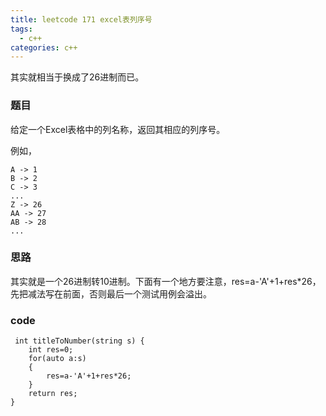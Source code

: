```yaml
---
title: leetcode 171 excel表列序号
tags:
  - c++ 
categories: c++ 
---
```

其实就相当于换成了26进制而已。
<!-- more -->

### 题目
给定一个Excel表格中的列名称，返回其相应的列序号。

例如，

    A -> 1
    B -> 2
    C -> 3
    ...
    Z -> 26
    AA -> 27
    AB -> 28 
    ...
### 思路
其实就是一个26进制转10进制。下面有一个地方要注意，res=a-'A'+1+res*26，先把减法写在前面，否则最后一个测试用例会溢出。
### code

     int titleToNumber(string s) {
        int res=0;
        for(auto a:s)
        {
            res=a-'A'+1+res*26;
        }
        return res;
    }

